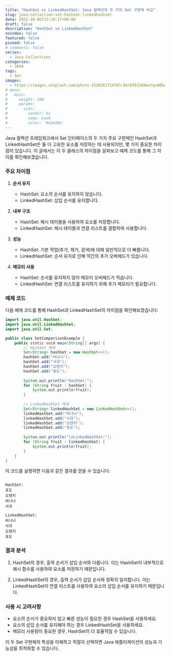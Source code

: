 ```yaml
---
title: "HashSet vs LinkedHashSet: Java 컬렉션의 두 가지 Set 구현체 비교"
slug: java-collection-set-hashset-linkedhashset
date: 2022-10-06T13:10:17+09:00
draft: false
description: "HashSet vs LinkedHashSet"
noindex: false
featured: false
pinned: false
# comments: false
series:
  - Java Collections
categories:
  - JAVA
tags:
  - Set
images:
  - https://images.unsplash.com/photo-1520261714703-84c0762360ee?q=80&w=2499&auto=format&fit=crop&ixlib=rb-4.0.3
# menu:
#   main:
#     weight: 100
#     params:
#       icon:
#         vendor: bs
#         name: book
#         color: '#e24d0e'
---
```


Java 컬렉션 프레임워크에서 Set 인터페이스의 두 가지 주요 구현체인 HashSet과 LinkedHashSet은 둘 다 고유한 요소를 저장하는 데 사용되지만, 몇 가지 중요한 차이점이 있습니다. 이 글에서는 이 두 클래스의 차이점을 살펴보고 예제 코드를 통해 그 차이를 확인해보겠습니다.

### 주요 차이점

1. **순서 유지**
   - HashSet: 요소의 순서를 유지하지 않습니다.
   - LinkedHashSet: 삽입 순서를 유지합니다.

2. **내부 구조**
   - HashSet: 해시 테이블을 사용하여 요소를 저장합니다.
   - LinkedHashSet: 해시 테이블과 연결 리스트를 결합하여 사용합니다.

3. **성능**
   - HashSet: 기본 작업(추가, 제거, 검색)에 대해 일반적으로 더 빠릅니다.
   - LinkedHashSet: 순서 유지로 인해 약간의 추가 오버헤드가 있습니다.

4. **메모리 사용**
   - HashSet: 순서를 유지하지 않아 메모리 오버헤드가 적습니다.
   - LinkedHashSet: 연결 리스트를 유지하기 위해 추가 메모리가 필요합니다.

### 예제 코드

다음 예제 코드를 통해 HashSet과 LinkedHashSet의 차이점을 확인해보겠습니다:

```java
import java.util.HashSet;
import java.util.LinkedHashSet;
import java.util.Set;

public class SetComparisonExample {
    public static void main(String[] args) {
        // HashSet 예제
        Set<String> hashSet = new HashSet<>();
        hashSet.add("바나나");
        hashSet.add("사과");
        hashSet.add("오렌지");
        hashSet.add("포도");
        
        System.out.println("HashSet:");
        for (String fruit : hashSet) {
            System.out.println(fruit);
        }
        
        // LinkedHashSet 예제
        Set<String> linkedHashSet = new LinkedHashSet<>();
        linkedHashSet.add("바나나");
        linkedHashSet.add("사과");
        linkedHashSet.add("오렌지");
        linkedHashSet.add("포도");
        
        System.out.println("\nLinkedHashSet:");
        for (String fruit : linkedHashSet) {
            System.out.println(fruit);
        }
    }
}
```

이 코드를 실행하면 다음과 같은 결과를 얻을 수 있습니다:

```

HashSet:
포도
오렌지
바나나
사과

LinkedHashSet:
바나나
사과
오렌지
포도
```

### 결과 분석

1. HashSet의 경우, 출력 순서가 삽입 순서와 다릅니다. 이는 HashSet이 내부적으로 해시 함수를 사용하여 요소를 저장하기 때문입니다.

2. LinkedHashSet의 경우, 출력 순서가 삽입 순서와 정확히 일치합니다. 이는 LinkedHashSet이 연결 리스트를 사용하여 요소의 삽입 순서를 유지하기 때문입니다.

### 사용 시 고려사항

- 요소의 순서가 중요하지 않고 빠른 성능이 필요한 경우 HashSet을 사용하세요.
- 요소의 삽입 순서를 유지해야 하는 경우 LinkedHashSet을 사용하세요.
- 메모리 사용량이 중요한 경우, HashSet이 더 효율적일 수 있습니다.

이 두 Set 구현체의 특성을 이해하고 적절히 선택하면 Java 애플리케이션의 성능과 기능성을 최적화할 수 있습니다.
